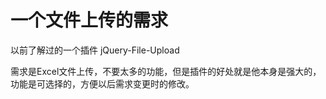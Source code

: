 # 一个文件上传的需求

以前了解过的一个插件 jQuery-File-Upload

需求是Excel文件上传，不要太多的功能，但是插件的好处就是他本身是强大的，
功能是可选择的，方便以后需求变更时的修改。